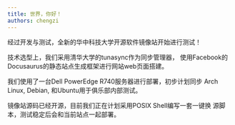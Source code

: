 ```yaml
---
title: 世界，你好！
authors: chengzi
---
```


经过开发与测试，全新的华中科技大学开源软件镜像站开始进行测试！

技术选型上，我们采用清华大学的tunasync作为同步管理器，
使用Facebook的Docusaurus的静态站点生成框架进行网站web页面搭建。

我们使用了一台Dell PowerEdge R740服务器进行部署，初步计划同步
Arch Linux, Debian, 和Ubuntu用于俱乐部内部测试。

镜像站源码已经开源，目前我们正在计划采用POSIX Shell编写一套一键换
源脚本，测试稳定后会和当前站点一起部署。
